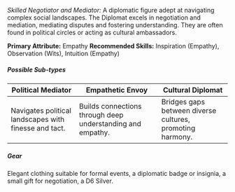 *Skilled Negotiator and Mediator:* A diplomatic figure adept at navigating complex social landscapes. The Diplomat excels in negotiation and mediation, mediating disputes and fostering understanding. They are often found in political circles or acting as cultural ambassadors.

**Primary Attribute:** Empathy
**Recommended Skills:** Inspiration (Empathy), Observation (Wits), Intuition (Empathy)

##### Possible Sub-types
| Political Mediator | Empathetic Envoy | Cultural Diplomat |
| ---- | ---- | ---- |
| Navigates political landscapes with finesse and tact. | Builds connections through deep understanding and empathy. | Bridges gaps between diverse cultures, promoting harmony. |

##### Gear
Elegant clothing suitable for formal events, a diplomatic badge or insignia, a small gift for negotiation, a D6 Silver.
